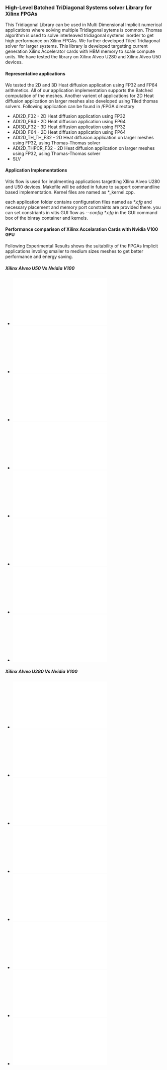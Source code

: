 ### High-Level Batched TriDiagonal Systems solver Library for Xilinx FPGAs
This Tridiagonal Library can be used in Multi Dimensional Implicit numerical applications where solving multiple Tridiagonal sytems is common. Thomas algorithm is used to solve interleaved tridiagonal systems inorder to get high performance on Xilinx FPGAs. We further developed Tiled Tridiagonal solver for larger systems. This library is developed targetting current generation Xilinx Accelerator cards with HBM memory to scale compute units. We have tested the library on Xilinx Alveo U280 and Xilinx Alveo U50 devices.  

#### Representative applications
We tested the 2D and 3D Heat diffusion application using FP32 and FP64 arithmetics. All of our application implementation supports the Batched computation of the meshes. Another varient of applications for 2D Heat diffusion application on larger meshes also developed using Tiled thomas solvers. Following application can be found in /FPGA directory  

* ADI2D_F32       - 2D Heat diffusion application using FP32
* ADI2D_F64       - 2D Heat diffusion application using FP64
* ADI3D_F32       - 3D Heat diffusion application using FP32
* ADI3D_F64       - 2D Heat diffusion application using FP64
* ADI2D_TH_TH_F32 - 2D Heat diffusion application on larger meshes using FP32, using Thomas-Thomas solver
* ADI2D_THPCR_F32 - 2D Heat diffusion application on larger meshes using FP32, using Thomas-Thomas solver
* SLV



#### Application Implementations  
Vitis flow is used for implmenting applications targetting XIlinx Alveo U280 and U50 devices. Makefile will be added in future to support commandline based implementation. 
Kernel files are named as *_kernel.cpp.

each application folder contains configuration files named as *\*.cfg* and necessary placement and memory port constraints are provided there. 
you can set constriants in vitis GUI flow as *--config \*.cfg* in the GUI command box of the binray container and kernels.

#### Performance comparison of Xilinx Accelaration Cards with Nvidia V100 GPU
Following Experimental Results shows the suitability of the FPGAs Implicit applications involing smaller to medium sizes meshes to get better performance and energy saving.
##### Xilinx Alveo U50 Vs Nvidia V100
* ![ADI2D_F32](/Results/Graph/ADI-2D-SP_log_U50.pdf)
* ![ADI2D_F64](/Results/Graph/ADI-2D-DP_log_U50.pdf)
* ![ADI3D_F32](/Results/Graph/ADI-3D-SP_log_U50.pdf)
* ![ADI3D_F62](/Results/Graph/ADI-3D-DP_log_U50.pdf)
* ![ADI2D_TH_TH_F32](/Results/Graph/ADI-2D-SP_THTH_log_U50.pdf)
* ![ADI2D_THPCR_F32](/Results/Graph/ADI-2D-SP-THPCR-U50.pdf)
* ![SLV-40x20](/Results/Graph/SLV-40x20_U50.pdf )
* ![SLV-100x50](/Results/Graph/SLV-100x50_U50.pdf)

##### Xilinx Alveo U280 Vs Nvidia V100
* ![ADI2D_F32](/Results/Graph/ADI-2D-SP_log.pdf)
* ![ADI2D_F64](/Results/Graph/ADI-2D-DP_log.pdf)
* ![ADI3D_F32](/Results/Graph/ADI-3D-SP_log.pdf)
* ![ADI3D_F62](/Results/Graph/ADI-3D-DP_log.pdf)
* ![ADI2D_TH_TH_F32](/Results/Graph/ADI-2D-SP_THTH_log.pdf)
* ![ADI2D_THPCR_F32](/Results/Graph/ADI-2D-SP-THPCR.pdf)
* ![SLV-40x20](/Results/Graph/SLV-40x20.pdf )
* ![SLV-100x50](/Results/Graph/SLV-100x50.pdf)

